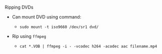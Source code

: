 Ripping DVDs

- Can mount DVD using command:
    - `sudo mount -t iso9660 /dev/sr1 dvd/`

- Rip using `ffmpeg`
    - `cat *.VOB | ffmpeg -i - -vcodec h264 -acodec aac filename.mp4`
